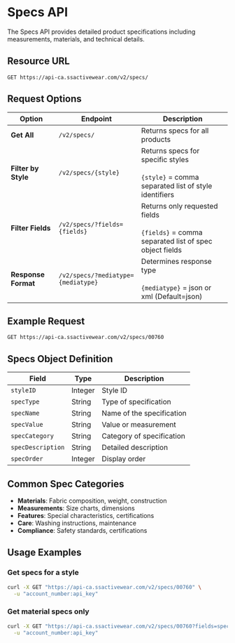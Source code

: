 # Specs API

The Specs API provides detailed product specifications including measurements, materials, and technical details.

## Resource URL

```
GET https://api-ca.ssactivewear.com/v2/specs/
```

## Request Options

| Option | Endpoint | Description |
|--------|----------|-------------|
| **Get All** | `/v2/specs/` | Returns specs for all products |
| **Filter by Style** | `/v2/specs/{style}` | Returns specs for specific styles<br><br>`{style}` = comma separated list of style identifiers |
| **Filter Fields** | `/v2/specs/?fields={fields}` | Returns only requested fields<br><br>`{fields}` = comma separated list of spec object fields |
| **Response Format** | `/v2/specs/?mediatype={mediatype}` | Determines response type<br><br>`{mediatype}` = json or xml (Default=json) |

## Example Request

```
GET https://api-ca.ssactivewear.com/v2/specs/00760
```

## Specs Object Definition

| Field | Type | Description |
|-------|------|-------------|
| `styleID` | Integer | Style ID |
| `specType` | String | Type of specification |
| `specName` | String | Name of the specification |
| `specValue` | String | Value or measurement |
| `specCategory` | String | Category of specification |
| `specDescription` | String | Detailed description |
| `specOrder` | Integer | Display order |

## Common Spec Categories

- **Materials**: Fabric composition, weight, construction
- **Measurements**: Size charts, dimensions
- **Features**: Special characteristics, certifications
- **Care**: Washing instructions, maintenance
- **Compliance**: Safety standards, certifications

## Usage Examples

### Get specs for a style
```bash
curl -X GET "https://api-ca.ssactivewear.com/v2/specs/00760" \
  -u "account_number:api_key"
```

### Get material specs only
```bash
curl -X GET "https://api-ca.ssactivewear.com/v2/specs/00760?fields=specName,specValue&filter=Materials" \
  -u "account_number:api_key"
```
